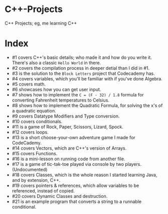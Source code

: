# C++-Projects
 C++ Projects; eg, me learning C++

# Index
- #1 covers C++'s basic details; who made it and how do you write it. There's also a classic `Hello World` in there.
- #2 covers the compilation process in deeper detial than I did in #1.
- #3 is the solution to the `Block Letters` project that Codecademy has.
- #4 covers variables, which you'll be familiar with if you've done Algebra.
- #5 covers math.
- #6 showcases how you can get user input.
- #7 shows how to implement the `C = (F - 32) / 1.8` formula for converting Fahrenheit temperatures to Celsius.
- #8 shows how to implement the Quadratic Formula, for solving the x's of a quadratic equation.
- #9 covers Datatype Modifiers and Type conversion.
- #10 covers conditionals.
- #11 is a game of Rock, Paper, Scissors, Lizard, Spock.
- #12 covers loops.
- #13 is a short choose-your-own adventure game I made for CodeCademy.
- #14 covers Vectors, which are C++'s version of Arrays.
- #15 covers Functions.
- #16 is a mini-lesson on running code from another file.
- #17 is a game of tic-tak-toe played via console by two players.  (Undocumented)
- #18 covers Classes, which is the whole reason I started learning Java, and by extension, C++.
- #19 covers pointers & references, which allow variables to be referenced, instead of copied.
- #20 covers Dynamic Classes and destruction.
- #21 is an example program that converts a string to a runnable conditional.